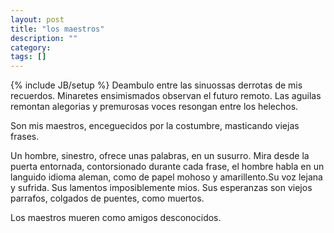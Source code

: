 ```yaml
---
layout: post
title: "los maestros"
description: ""
category:
tags: []
---
```

{% include JB/setup %}
Deambulo entre las sinuossas derrotas de mis recuerdos. Minaretes ensimismados observan el futuro remoto. Las aguilas remontan alegorias y premurosas voces resongan entre los helechos.

Son mis maestros, enceguecidos por la costumbre, masticando viejas frases.

Un hombre, sinestro, ofrece unas palabras, en un susurro. Mira desde la puerta entornada, contorsionado durante cada frase, el hombre habla en un languido idioma aleman, como de papel mohoso y amarillento.Su voz lejana y sufrida. Sus lamentos imposiblemente mios. Sus esperanzas son viejos parrafos, colgados de puentes, como muertos.

Los maestros mueren como amigos desconocidos.
